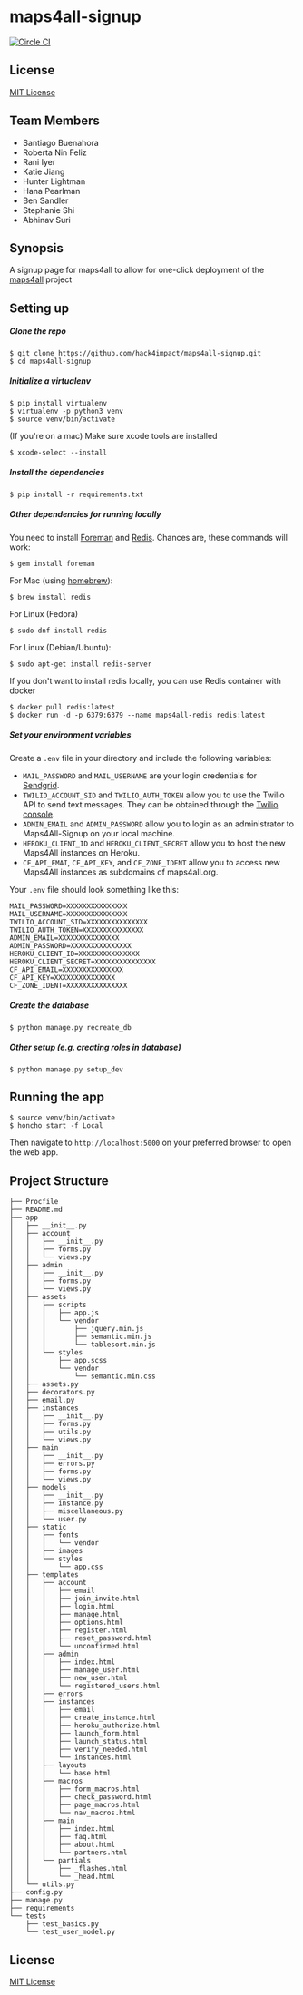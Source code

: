 # maps4all-signup
[![Circle CI](https://circleci.com/gh/hack4impact/maps4all-signup.svg?style=svg)](https://circleci.com/gh/hack4impact/maps4all-signup)



## License
[MIT License](LICENSE.md)


## Team Members

- Santiago Buenahora
- Roberta Nin Feliz
- Rani Iyer
- Katie Jiang
- Hunter Lightman
- Hana Pearlman
- Ben Sandler
- Stephanie Shi
- Abhinav Suri

## Synopsis

A signup page for maps4all to allow for one-click deployment of the [maps4all](https://github.com/hack4impact/maps4all) project 

## Setting up

##### Clone the repo

```
$ git clone https://github.com/hack4impact/maps4all-signup.git
$ cd maps4all-signup
```

##### Initialize a virtualenv

```
$ pip install virtualenv
$ virtualenv -p python3 venv
$ source venv/bin/activate
```
(If you're on a mac) Make sure xcode tools are installed
```
$ xcode-select --install
```

##### Install the dependencies

```
$ pip install -r requirements.txt
```

##### Other dependencies for running locally

You need to install [Foreman](https://ddollar.github.io/foreman/) and [Redis](http://redis.io/). Chances are, these commands will work:

```
$ gem install foreman
```

For Mac (using [homebrew](http://brew.sh/)):

```
$ brew install redis
```

For Linux (Fedora)

```
$ sudo dnf install redis
```

For Linux (Debian/Ubuntu):

```
$ sudo apt-get install redis-server
```

If you don't want to install redis locally, you can use Redis container with docker

```
$ docker pull redis:latest
$ docker run -d -p 6379:6379 --name maps4all-redis redis:latest
```

##### Set your environment variables

Create a `.env` file in your directory and include the following variables:

* `MAIL_PASSWORD` and `MAIL_USERNAME` are your login credentials for [Sendgrid](https://sendgrid.com/).
* `TWILIO_ACCOUNT_SID` and `TWILIO_AUTH_TOKEN` allow you to use the Twilio API to send text messages. They can be obtained through the [Twilio console](https://www.twilio.com/login).
* `ADMIN_EMAIL` and `ADMIN_PASSWORD` allow you to login as an administrator to Maps4All-Signup on your local machine.
* `HEROKU_CLIENT_ID` and `HEROKU_CLIENT_SECRET` allow you to host the new Maps4All instances on Heroku.
* `CF_API_EMAI`, `CF_API_KEY`, and `CF_ZONE_IDENT` allow you to access new Maps4All instances as subdomains of maps4all.org.

Your `.env` file should look something like this:
```
MAIL_PASSWORD=XXXXXXXXXXXXXXX
MAIL_USERNAME=XXXXXXXXXXXXXXX
TWILIO_ACCOUNT_SID=XXXXXXXXXXXXXXX
TWILIO_AUTH_TOKEN=XXXXXXXXXXXXXXX
ADMIN_EMAIL=XXXXXXXXXXXXXXX
ADMIN_PASSWORD=XXXXXXXXXXXXXXX
HEROKU_CLIENT_ID=XXXXXXXXXXXXXXX
HEROKU_CLIENT_SECRET=XXXXXXXXXXXXXXX
CF_API_EMAIL=XXXXXXXXXXXXXXX
CF_API_KEY=XXXXXXXXXXXXXXX
CF_ZONE_IDENT=XXXXXXXXXXXXXXX
```

##### Create the database

```
$ python manage.py recreate_db
```

##### Other setup (e.g. creating roles in database)

```
$ python manage.py setup_dev
```

## Running the app

```
$ source venv/bin/activate
$ honcho start -f Local
```
Then navigate to `http://localhost:5000` on your preferred browser to open the web app.

## Project Structure


```
├── Procfile
├── README.md
├── app
│   ├── __init__.py
│   ├── account
│   │   ├── __init__.py
│   │   ├── forms.py
│   │   └── views.py
│   ├── admin
│   │   ├── __init__.py
│   │   ├── forms.py
│   │   └── views.py
│   ├── assets
│   │   ├── scripts
│   │   │   ├── app.js
│   │   │   └── vendor
│   │   │       ├── jquery.min.js
│   │   │       ├── semantic.min.js
│   │   │       └── tablesort.min.js
│   │   └── styles
│   │       ├── app.scss
│   │       └── vendor
│   │           └── semantic.min.css
│   ├── assets.py
│   ├── decorators.py
│   ├── email.py
│   ├── instances
│   │   ├── __init__.py
│   │   ├── forms.py
│   │   ├── utils.py
│   │   └── views.py
│   ├── main
│   │   ├── __init__.py
│   │   ├── errors.py
│   │   ├── forms.py
│   │   └── views.py
│   ├── models
│   │   ├── __init__.py
│   │   ├── instance.py
│   │   ├── miscellaneous.py
│   │   └── user.py
│   ├── static
│   │   ├── fonts
│   │   │   └── vendor
│   │   ├── images
│   │   └── styles
│   │       └── app.css
│   ├── templates
│   │   ├── account
│   │   │   ├── email
│   │   │   ├── join_invite.html
│   │   │   ├── login.html
│   │   │   ├── manage.html
│   │   │   ├── options.html
│   │   │   ├── register.html
│   │   │   ├── reset_password.html
│   │   │   └── unconfirmed.html
│   │   ├── admin
│   │   │   ├── index.html
│   │   │   ├── manage_user.html
│   │   │   ├── new_user.html
│   │   │   └── registered_users.html
│   │   ├── errors
│   │   ├── instances
│   │   │   ├── email
│   │   │   ├── create_instance.html
│   │   │   ├── heroku_authorize.html
│   │   │   ├── launch_form.html
│   │   │   ├── launch_status.html
│   │   │   ├── verify_needed.html
│   │   │   └── instances.html
│   │   ├── layouts
│   │   │   └── base.html
│   │   ├── macros
│   │   │   ├── form_macros.html
│   │   │   ├── check_password.html
│   │   │   ├── page_macros.html
│   │   │   └── nav_macros.html
│   │   ├── main
│   │   │   ├── index.html
│   │   │   ├── faq.html
│   │   │   ├── about.html
│   │   │   └── partners.html
│   │   └── partials
│   │       ├── _flashes.html
│   │       └── _head.html
│   └── utils.py
├── config.py
├── manage.py
├── requirements
└── tests
    ├── test_basics.py
    └── test_user_model.py
```

## License
[MIT License](LICENSE.md)